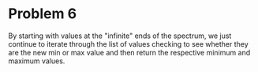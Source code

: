 # Problem 6

By starting with values at the "infinite" ends of the spectrum,
we just continue to iterate through the list of values
checking to see whether they are the new min or max
value and then return the respective minimum and maximum values.
